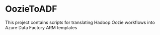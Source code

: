 # OozieToADF
This project contains scripts for translating Hadoop Oozie workflows into Azure Data Factory ARM templates
